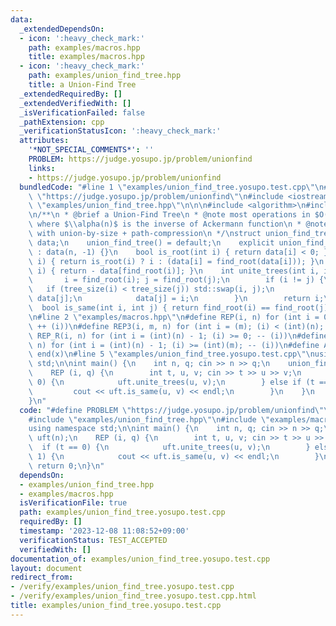 ```yaml
---
data:
  _extendedDependsOn:
  - icon: ':heavy_check_mark:'
    path: examples/macros.hpp
    title: examples/macros.hpp
  - icon: ':heavy_check_mark:'
    path: examples/union_find_tree.hpp
    title: a Union-Find Tree
  _extendedRequiredBy: []
  _extendedVerifiedWith: []
  _isVerificationFailed: false
  _pathExtension: cpp
  _verificationStatusIcon: ':heavy_check_mark:'
  attributes:
    '*NOT_SPECIAL_COMMENTS*': ''
    PROBLEM: https://judge.yosupo.jp/problem/unionfind
    links:
    - https://judge.yosupo.jp/problem/unionfind
  bundledCode: "#line 1 \"examples/union_find_tree.yosupo.test.cpp\"\n#define PROBLEM\
    \ \"https://judge.yosupo.jp/problem/unionfind\"\n#include <iostream>\n#line 1\
    \ \"examples/union_find_tree.hpp\"\n\n\n#include <algorithm>\n#include <vector>\n\
    \n/**\n * @brief a Union-Find Tree\n * @note most operations in $O(\\alpha(n))$\
    \ where $\\alpha(n)$ is the inverse of Ackermann function\n * @note implemented\
    \ with union-by-size + path-compression\n */\nstruct union_find_tree {\n    std::vector<int>\
    \ data;\n    union_find_tree() = default;\n    explicit union_find_tree(int n)\
    \ : data(n, -1) {}\n    bool is_root(int i) { return data[i] < 0; }\n    int find_root(int\
    \ i) { return is_root(i) ? i : (data[i] = find_root(data[i])); }\n    int tree_size(int\
    \ i) { return - data[find_root(i)]; }\n    int unite_trees(int i, int j) {\n \
    \       i = find_root(i); j = find_root(j);\n        if (i != j) {\n         \
    \   if (tree_size(i) < tree_size(j)) std::swap(i, j);\n            data[i] +=\
    \ data[j];\n            data[j] = i;\n        }\n        return i;\n    }\n  \
    \  bool is_same(int i, int j) { return find_root(i) == find_root(j); }\n};\n\n\
    \n#line 2 \"examples/macros.hpp\"\n#define REP(i, n) for (int i = 0; (i) < (int)(n);\
    \ ++ (i))\n#define REP3(i, m, n) for (int i = (m); (i) < (int)(n); ++ (i))\n#define\
    \ REP_R(i, n) for (int i = (int)(n) - 1; (i) >= 0; -- (i))\n#define REP3R(i, m,\
    \ n) for (int i = (int)(n) - 1; (i) >= (int)(m); -- (i))\n#define ALL(x) begin(x),\
    \ end(x)\n#line 5 \"examples/union_find_tree.yosupo.test.cpp\"\nusing namespace\
    \ std;\n\nint main() {\n    int n, q; cin >> n >> q;\n    union_find_tree uft(n);\n\
    \    REP (i, q) {\n        int t, u, v; cin >> t >> u >> v;\n        if (t ==\
    \ 0) {\n            uft.unite_trees(u, v);\n        } else if (t == 1) {\n   \
    \         cout << uft.is_same(u, v) << endl;\n        }\n    }\n    return 0;\n\
    }\n"
  code: "#define PROBLEM \"https://judge.yosupo.jp/problem/unionfind\"\n#include <iostream>\n\
    #include \"examples/union_find_tree.hpp\"\n#include \"examples/macros.hpp\"\n\
    using namespace std;\n\nint main() {\n    int n, q; cin >> n >> q;\n    union_find_tree\
    \ uft(n);\n    REP (i, q) {\n        int t, u, v; cin >> t >> u >> v;\n      \
    \  if (t == 0) {\n            uft.unite_trees(u, v);\n        } else if (t ==\
    \ 1) {\n            cout << uft.is_same(u, v) << endl;\n        }\n    }\n   \
    \ return 0;\n}\n"
  dependsOn:
  - examples/union_find_tree.hpp
  - examples/macros.hpp
  isVerificationFile: true
  path: examples/union_find_tree.yosupo.test.cpp
  requiredBy: []
  timestamp: '2023-12-08 11:08:52+09:00'
  verificationStatus: TEST_ACCEPTED
  verifiedWith: []
documentation_of: examples/union_find_tree.yosupo.test.cpp
layout: document
redirect_from:
- /verify/examples/union_find_tree.yosupo.test.cpp
- /verify/examples/union_find_tree.yosupo.test.cpp.html
title: examples/union_find_tree.yosupo.test.cpp
---
```

